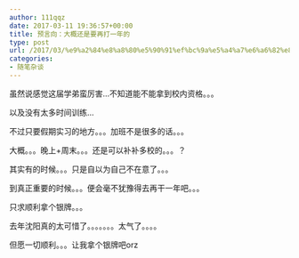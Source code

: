 ```yaml
---
author: 111qqz
date: 2017-03-11 19:36:57+00:00
title: 预言向：大概还是要再打一年的
type: post
url: /2017/03/%e9%a2%84%e8%a8%80%e5%90%91%ef%bc%9a%e5%a4%a7%e6%a6%82%e8%bf%98%e6%98%af%e8%a6%81%e5%86%8d%e6%89%93%e4%b8%80%e5%b9%b4%e7%9a%84/
categories:
- 随笔杂谈
---
```


虽然说感觉这届学弟蛮厉害...不知道能不能拿到校内资格。。。

以及没有太多时间训练...

不过只要假期实习的地方。。。加班不是很多的话。。。

大概。。。晚上+周末。。。还是可以补补多校的。。。？

其实有的时候。。。只是自以为自己不在意了。。。

到真正重要的时候。。。便会毫不犹豫得去再干一年吧。。。

只求顺利拿个银牌。。。

去年沈阳真的太可惜了。。。。。。。太气了。。。。

但愿一切顺利。。。让我拿个银牌吧orz



